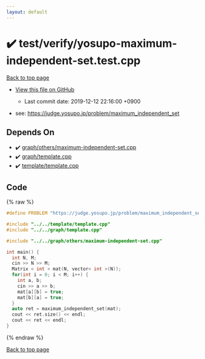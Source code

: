 ```yaml
---
layout: default
---
```


<!-- mathjax config similar to math.stackexchange -->
<script type="text/javascript" async
  src="https://cdnjs.cloudflare.com/ajax/libs/mathjax/2.7.5/MathJax.js?config=TeX-MML-AM_CHTML">
</script>
<script type="text/x-mathjax-config">
  MathJax.Hub.Config({
    TeX: { equationNumbers: { autoNumber: "AMS" }},
    tex2jax: {
      inlineMath: [ ['$','$'] ],
      processEscapes: true
    },
    "HTML-CSS": { matchFontHeight: false },
    displayAlign: "left",
    displayIndent: "2em"
  });
</script>

<script type="text/javascript" src="https://cdnjs.cloudflare.com/ajax/libs/jquery/3.4.1/jquery.min.js"></script>
<script src="https://cdn.jsdelivr.net/npm/jquery-balloon-js@1.1.2/jquery.balloon.min.js" integrity="sha256-ZEYs9VrgAeNuPvs15E39OsyOJaIkXEEt10fzxJ20+2I=" crossorigin="anonymous"></script>
<script type="text/javascript" src="../../../assets/js/copy-button.js"></script>
<link rel="stylesheet" href="../../../assets/css/copy-button.css" />


# :heavy_check_mark: test/verify/yosupo-maximum-independent-set.test.cpp
<a href="../../../index.html">Back to top page</a>

* <a href="{{ site.github.repository_url }}/blob/master/test/verify/yosupo-maximum-independent-set.test.cpp">View this file on GitHub</a>
    - Last commit date: 2019-12-12 22:16:00 +0900


* see: <a href="https://judge.yosupo.jp/problem/maximum_independent_set">https://judge.yosupo.jp/problem/maximum_independent_set</a>


## Depends On
* :heavy_check_mark: <a href="../../../library/graph/others/maximum-independent-set.cpp.html">graph/others/maximum-independent-set.cpp</a>
* :heavy_check_mark: <a href="../../../library/graph/template.cpp.html">graph/template.cpp</a>
* :heavy_check_mark: <a href="../../../library/template/template.cpp.html">template/template.cpp</a>


## Code
{% raw %}
```cpp
#define PROBLEM "https://judge.yosupo.jp/problem/maximum_independent_set"

#include "../../template/template.cpp"
#include "../../graph/template.cpp"

#include "../../graph/others/maximum-independent-set.cpp"

int main() {
  int N, M;
  cin >> N >> M;
  Matrix < int > mat(N, vector< int >(N));
  for(int i = 0; i < M; i++) {
    int a, b;
    cin >> a >> b;
    mat[a][b] = true;
    mat[b][a] = true;
  }
  auto ret = maximum_independent_set(mat);
  cout << ret.size() << endl;
  cout << ret << endl;
}

```
{% endraw %}

<a href="../../../index.html">Back to top page</a>


